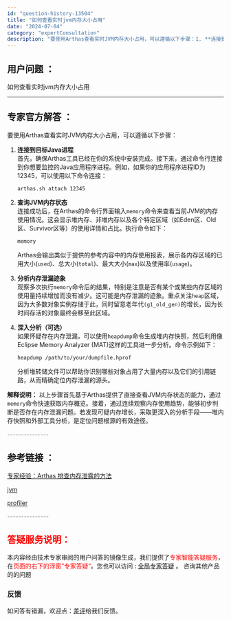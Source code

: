```yaml
---
id: "question-history-13504"
title: "如何查看实时jvm内存大小占用"
date: "2024-07-04"
category: "expertConsultation"
description: "要使用Arthas查看实时JVM内存大小占用，可以遵循以下步骤：1. **连接到目标Java进程**     首先，确保Arthas工具已经在你的系统中安装完成。接下来，通过命令行连接到你想要监控的Java应用程序进程。例如，如果你的应用程序进程ID为12345，可以使用以下命令连接：   ``` "
---
```


## 用户问题 ：

如何查看实时jvm内存大小占用

---

## 专家官方解答 ：

要使用Arthas查看实时JVM内存大小占用，可以遵循以下步骤：

1. **连接到目标Java进程**  
   首先，确保Arthas工具已经在你的系统中安装完成。接下来，通过命令行连接到你想要监控的Java应用程序进程。例如，如果你的应用程序进程ID为12345，可以使用以下命令连接：

   ```
   arthas.sh attach 12345
   ```

2. **查询JVM内存状态**  
   连接成功后，在Arthas的命令行界面输入`memory`命令来查看当前JVM的内存使用情况。这会显示堆内存、非堆内存以及各个特定区域（如Eden区、Old区、Survivor区等）的使用详情和占比。执行命令如下：

   ```
   memory
   ```

   Arthas会输出类似于提供的参考内容中的内存使用报表，展示各内存区域的已用大小(`used`)、总大小(`total`)、最大大小(`max`)以及使用率(`usage`)。

3. **分析内存泄漏迹象**  
   观察多次执行`memory`命令后的结果，特别是注意是否有某个或某些内存区域的使用量持续增加而没有减少。这可能是内存泄漏的迹象。重点关注`heap`区域，因为大多数对象实例存储于此，同时留意老年代`(g1_old_gen)`的增长，因为长时间存活的对象最终会移至此区域。

4. **深入分析（可选）**  
   如果怀疑存在内存泄漏，可以使用`heapdump`命令生成堆内存快照，然后利用像Eclipse Memory Analyzer (MAT)这样的工具进一步分析。命令示例如下：
   ```
   heapdump /path/to/your/dumpfile.hprof
   ```
   分析堆转储文件可以帮助你识别哪些对象占用了大量内存以及它们的引用链路，从而精确定位内存泄漏的源头。

**解释说明：**
以上步骤首先基于Arthas提供了直接查看JVM内存状态的能力，通过`memory`命令快速获取内存概览。接着，通过连续观察内存使用趋势，能够初步判断是否存在内存泄漏问题。若发现可疑内存增长，采取更深入的分析手段——堆内存快照和外部工具分析，是定位问题根源的有效途径。

<font color="#949494">---------------</font>

## 参考链接 ：

[专家经验：Arthas 排查内存泄露的方法](./user-question-history12455.md)

[jvm](../jvm.md)

[profiler](../profiler.md)

<font color="#949494">---------------</font>

## <font color="#FF0000">答疑服务说明：</font>

本内容经由技术专家审阅的用户问答的镜像生成，我们提供了<font color="#FF0000">专家智能答疑服务</font>，在<font color="#FF0000">页面的右下的浮窗”专家答疑“</font>。您也可以访问 : [全局专家答疑](https://answer.opensource.alibaba.com/docs/intro) 。 咨询其他产品的的问题

### 反馈

如问答有错漏，欢迎点：[差评](https://ai.nacos.io/user/feedbackByEnhancerGradePOJOID?enhancerGradePOJOId=16068)给我们反馈。

